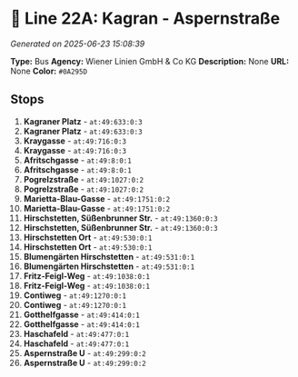 # 🚌 Line 22A: Kagran - Aspernstraße

*Generated on 2025-06-23 15:08:39*

**Type:** Bus
**Agency:** Wiener Linien GmbH & Co KG
**Description:** None
**URL:** None
**Color:** `#0A295D`

## Stops

1. **Kagraner Platz** - `at:49:633:0:3`
2. **Kagraner Platz** - `at:49:633:0:3`
3. **Kraygasse** - `at:49:716:0:3`
4. **Kraygasse** - `at:49:716:0:3`
5. **Afritschgasse** - `at:49:8:0:1`
6. **Afritschgasse** - `at:49:8:0:1`
7. **Pogrelzstraße** - `at:49:1027:0:2`
8. **Pogrelzstraße** - `at:49:1027:0:2`
9. **Marietta-Blau-Gasse** - `at:49:1751:0:2`
10. **Marietta-Blau-Gasse** - `at:49:1751:0:2`
11. **Hirschstetten, Süßenbrunner Str.** - `at:49:1360:0:3`
12. **Hirschstetten, Süßenbrunner Str.** - `at:49:1360:0:3`
13. **Hirschstetten Ort** - `at:49:530:0:1`
14. **Hirschstetten Ort** - `at:49:530:0:1`
15. **Blumengärten Hirschstetten** - `at:49:531:0:1`
16. **Blumengärten Hirschstetten** - `at:49:531:0:1`
17. **Fritz-Feigl-Weg** - `at:49:1038:0:1`
18. **Fritz-Feigl-Weg** - `at:49:1038:0:1`
19. **Contiweg** - `at:49:1270:0:1`
20. **Contiweg** - `at:49:1270:0:1`
21. **Gotthelfgasse** - `at:49:414:0:1`
22. **Gotthelfgasse** - `at:49:414:0:1`
23. **Haschafeld** - `at:49:477:0:1`
24. **Haschafeld** - `at:49:477:0:1`
25. **Aspernstraße U** - `at:49:299:0:2`
26. **Aspernstraße U** - `at:49:299:0:2`